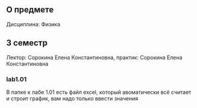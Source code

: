 ## О предмете

Дисциплина: Физика

## 3 семестр
Лектор: Сорокина Елена Константиновна, практик: Сорокина Елена Константиновна

### lab1.01
В папке к лабе 1.01 есть файл excel, который авоматически всё считает и строит график, вам надо только ввести значения
